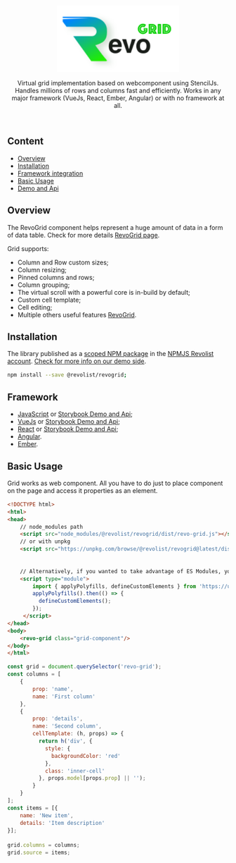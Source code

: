 <p align="center">
  <a href="https://revolist.github.io/revogrid.demo.js">
    <img src="./assets/logo.svg" alt="RevoGrid" height="150" />
  </a>
</p>

<p align="center">
Virtual grid implementation based on webcomponent using StencilJs.
Handles millions of rows and columns fast and efficiently.
Works in any major framework (VueJs, React, Ember, Angular) or with no framework at all.
</p>

<br>

## Content

* [Overview](#overview)
* [Installation](#installation)
* [Framework integration](#framework)
* [Basic Usage](#basic-usage)
* [Demo and Api](https://revolist.github.io/revogrid.demo.js)

## Overview

The RevoGrid component helps represent a huge amount of data in a form of data table.
Check for more details [RevoGrid page](https://revolist.github.io/revogrid.demo.js).

Grid supports:

- Column and Row custom sizes;
- Column resizing;
- Pinned columns and rows;
- Column grouping;
- The virtual scroll with a powerful core is in-build by default;
- Custom cell template;
- Cell editing;
- Multiple others useful features [RevoGrid](https://revolist.github.io/revogrid.demo.js).

## Installation

The library published as a [scoped NPM package](https://docs.npmjs.com/misc/scope) in the [NPMJS Revolist account](https://www.npmjs.com/org/revolist).
[Check for more info on our demo side](https://revolist.github.io/revogrid.demo.js/?path=/docs/docs-installing--page).


```bash
npm install --save @revolist/revogrid;
```

## Framework

- [JavaScript](docs/vanilajs.md) or [Storybook Demo and Api](https://revolist.github.io/revogrid.demo.js);
- [VueJs](docs/vue.md) or [Storybook Demo and Api](https://revolist.github.io/revogrid.demo.js);
- [React](docs/react.md) or [Storybook Demo and Api](https://revolist.github.io/revogrid.demo.js);
- [Angular](docs/angular.md).
- [Ember](docs/ember.md).


## Basic Usage

Grid works as web component. 
All you have to do just to place component on the page and access it properties as an element.

```html
<!DOCTYPE html>
<html>
<head>
    // node_modules path
    <script src="node_modules/@revolist/revogrid/dist/revo-grid.js"></script>
    // or with unpkg
    <script src="https://unpkg.com/browse/@revolist/revogrid@latest/dist/revo-grid.js"></script>
    

    // Alternatively, if you wanted to take advantage of ES Modules, you could include the components using an import statement. Note that in this scenario applyPolyfills is needed if you are targeting Edge or IE11.
    <script type="module">
        import { applyPolyfills, defineCustomElements } from 'https://unpkg.com/browse/@revolist/revogrid@latest/loader';
        applyPolyfills().then(() => {
          defineCustomElements();
        });
     </script>
</head>
<body>
    <revo-grid class="grid-component"/>
</body>
</html>
```


```javascript
const grid = document.querySelector('revo-grid');
const columns = [
    {
        prop: 'name',
        name: 'First column'
    },
    {
        prop: 'details',
        name: 'Second column',
        cellTemplate: (h, props) => {
          return h('div', {
            style: {
              backgroundColor: 'red'
            },
            class: 'inner-cell'
          }, props.model[props.prop] || '');
        }
    }
];
const items = [{
    name: 'New item',
    details: 'Item description'
}];

grid.columns = columns;
grid.source = items;
```


